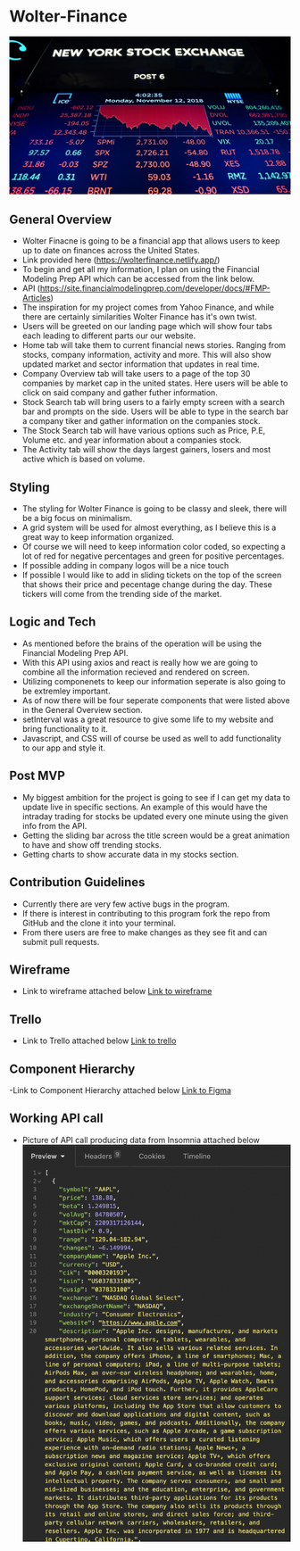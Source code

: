 # Wolter-Finance

<img alt="NYSE" width="700px" src="./Assets/NYSE STOCKMARKET.jpg" />

## General Overview

- Wolter Finacne is going to be a financial app that allows users to keep up to date on finances across the United States.
- Link provided here (https://wolterfinance.netlify.app/)
- To begin and get all my information, I plan on using the Financial Modeling Prep API which can be accessed from the link below.
- API (https://site.financialmodelingprep.com/developer/docs/#FMP-Articles)
- The inspiration for my project comes from Yahoo Finance, and while there are certainly similarities Wolter Finance has it's own twist.
- Users will be greeted on our landing page which will show four tabs each leading to different parts our our website.
- Home tab will take them to current financial news stories. Ranging from stocks, company information, activity and more. This will also show updated market and sector information that updates in real time.
- Company Overview tab will take users to a page of the top 30 companies by market cap in the united states. Here users will be able to click on said company and gather futher information.
- Stock Search tab will bring users to a fairly empty screen with a search bar and prompts on the side. Users will be able to type in the search bar a company tiker and gather information on the companies stock.
- The Stock Search tab will have various options such as Price, P.E, Volume etc. and year information about a companies stock.
- The Activity tab will show the days largest gainers, losers and most active which is based on volume.

## Styling

- The styling for Wolter Finance is going to be classy and sleek, there will be a big focus on minimalism.
- A grid system will be used for almost everything, as I believe this is a great way to keep information organized.
- Of course we will need to keep information color coded, so expecting a lot of red for negative percentages and green for positive percentages.
- If possible adding in company logos will be a nice touch
- If possible I would like to add in sliding tickets on the top of the screen that shows their price and pecentage change during the day. These tickers will come from the trending side of the market.

## Logic and Tech

- As mentioned before the brains of the operation will be using the Financial Modeling Prep API.
- With this API using axios and react is really how we are going to combine all the information recieved and rendered on screen.
- Utilizing componenets to keep our information seperate is also going to be extremley important.
- As of now there will be four seperate components that were listed above in the General Overview section.
- setInterval was a great resource to give some life to my website and bring functionality to it.
- Javascript, and CSS will of course be used as well to add functionality to our app and style it.

## Post MVP

- My biggest ambition for the project is going to see if I can get my data to update live in specific sections. An example of this would have the intraday trading for stocks be updated every one minute using the given info from the API.
- Getting the sliding bar across the title screen would be a great animation to have and show off trending stocks.
- Getting charts to show accurate data in my stocks section.

## Contribution Guidelines

- Currently there are very few active bugs in the program.
- If there is interest in contributing to this program fork the repo from GitHub and the clone it into your terminal.
- From there users are free to make changes as they see fit and can submit pull requests.

## Wireframe

- Link to wireframe attached below
  [Link to wireframe](https://wireframe.cc/Iy8dou)

## Trello

- Link to Trello attached below
  [Link to trello](https://trello.com/b/17KqBuWN/project2)

## Component Hierarchy

-Link to Component Hierarchy attached below
[Link to Figma](https://www.figma.com/file/jSIB4QmzVyQlgOfdKb3Bze/Untitled?node-id=0%3A1)

## Working API call

- Picture of API call producing data from Insomnia attached below
  <img alt="Assets" width="500px" src="./Assets/NewAPI.png" />
